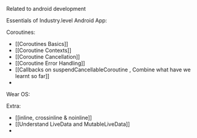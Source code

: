 Related to android development

Essentials of Industry.level Android App:


Coroutines:
- [[Coroutines Basics]]
- [[Coroutine Contexts]]
- [[Coroutine Cancellation]]
- [[Coroutine Error Handling]]
- [[Callbacks on suspendCancellableCoroutine , Combine what have we learnt so far]]
- 

Wear OS:


Extra:
- [[inline, crossinline & noinline]]
- [[Understand LiveData and MutableLiveData]]
- 